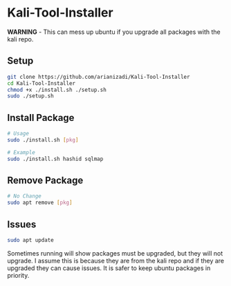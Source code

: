 # Kali-Tool-Installer

**WARNING** - This can mess up ubuntu if you upgrade all packages with the kali repo.

## Setup

```bash
git clone https://github.com/arianizadi/Kali-Tool-Installer
cd Kali-Tool-Installer
chmod +x ./install.sh ./setup.sh
sudo ./setup.sh
```
## Install Package

```bash
# Usage
sudo ./install.sh [pkg]

# Example
sudo ./install.sh hashid sqlmap
```

## Remove Package

```bash
# No Change
sudo apt remove [pkg]
```

## Issues

```bash
sudo apt update
```
Sometimes running will show packages must be upgraded, but they will not upgrade.
I assume this is because they are from the kali repo and if they are upgraded they can cause issues.
It is safer to keep ubuntu packages in priority.
